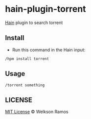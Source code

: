 # hain-plugin-torrent
[Hain](https://github.com/appetizermonster/hain) plugin to search torrent

## Install

- Run this command in the Hain input:

```
/hpm install torrent
```

## Usage

```
/torrent something
```

## LICENSE

[MIT License](LICENSE) &copy; Welkson Ramos
